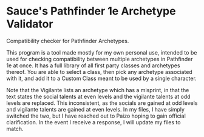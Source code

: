 # Sauce's Pathfinder 1e Archetype Validator
Compatibility checker for Pathfinder Archetypes.

This program is a tool made mostly for my own personal use, intended to be used for checking compatibility between multiple archetypes in Pathfinder 1e at once. It has a full library of all first party classes and archetypes thereof. You are able to select a class, then pick any archetype associated with it, and add it to a Custom Class meant to be used by a single character. 

Note that the Vigilante lists an archetype which has a misprint, in that the text states the social talents at even levels and the vigilante talents at odd levels are replaced. This inconsistent, as the socials are gained at odd levels and vigilante talents are gained at even levels. In my files, I have simply switched the two, but I have reached out to Paizo hoping to gain official clarification. In the event I receive a response, I will update my files to match.